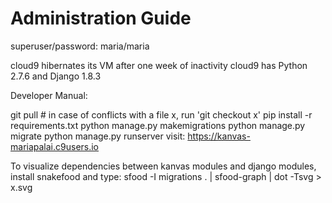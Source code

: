 # Administration Guide

superuser/password: maria/maria

cloud9 hibernates its VM after one week of inactivity
cloud9 has Python 2.7.6 and Django 1.8.3

Developer Manual:

git pull # in case of conflicts with a file x, run 'git checkout x'
pip install -r requirements.txt
python manage.py makemigrations
python manage.py migrate
python manage.py runserver 
visit: https://kanvas-mariapalai.c9users.io


To visualize dependencies between kanvas modules and django modules, install snakefood and type:
sfood -I migrations . | sfood-graph | dot -Tsvg > x.svg

